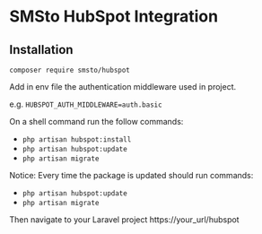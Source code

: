 # SMSto HubSpot Integration

## Installation

`composer require smsto/hubspot`

Add in env file the authentication middleware used in project.

e.g. `HUBSPOT_AUTH_MIDDLEWARE=auth.basic`

On a shell command run the follow commands:
* `php artisan hubspot:install`
* `php artisan hubspot:update`
* `php artisan migrate`

Notice: Every time the package is updated should run commands:
* `php artisan hubspot:update`
* `php artisan migrate`

Then navigate to your Laravel project https://your_url/hubspot

